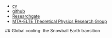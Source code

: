 <div class="navbar">
  <div class="navbar-inner">
      <ul class="nav">
          <li><a href="{{ BASE_PATH }}/kaszasb_CV.pdf">cv</a></li>
          <li><a href="https://github.com/kbroman">github</a></li>
          <li><a href="https://www.researchgate.net/profile/Balint_Kaszas">Researchgate</a></li>
          <li><a href="http://www.elmfiz.elte.hu/Kutcsop/Climate-EN.html">MTA-ELTE Theoretical Physics Research Group</a></li>
      </ul>
  </div>
</div>
## Global cooling: the Snowball Earth transition
